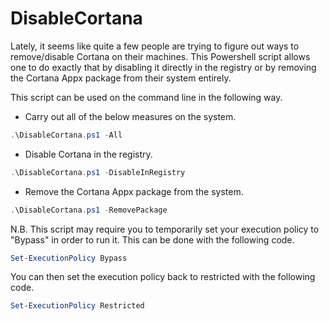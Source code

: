 # DisableCortana
Lately, it seems like quite a few people are trying to figure out ways to remove/disable Cortana on their machines. This Powershell script allows one to do exactly that by disabling it directly in the registry or by removing the Cortana Appx package from their system entirely.

This script can be used on the command line in the following way.

* Carry out all of the below measures on the system.
```Powershell
.\DisableCortana.ps1 -All
```

* Disable Cortana in the registry.
```Powershell
.\DisableCortana.ps1 -DisableInRegistry
```

* Remove the Cortana Appx package from the system.
```Powershell
.\DisableCortana.ps1 -RemovePackage
```

N.B. This script may require you to temporarily set your execution policy to "Bypass" in order to run it. This can be done with the following code.
```Powershell
Set-ExecutionPolicy Bypass
```

You can then set the execution policy back to restricted with the following code.
```Powershell
Set-ExecutionPolicy Restricted
```
